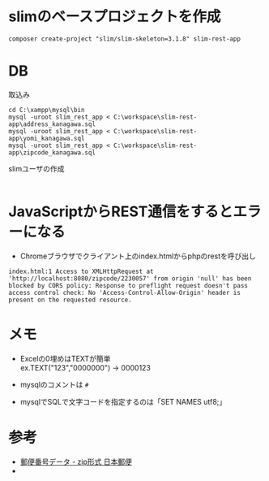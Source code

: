 # slimのベースプロジェクトを作成
```
composer create-project "slim/slim-skeleton=3.1.8" slim-rest-app
```

# DB
取込み

```console
cd C:\xampp\mysql\bin
mysql -uroot slim_rest_app < C:\workspace\slim-rest-app\address_kanagawa.sql
mysql -uroot slim_rest_app < C:\workspace\slim-rest-app\yomi_kanagawa.sql
mysql -uroot slim_rest_app < C:\workspace\slim-rest-app\zipcode_kanagawa.sql
```

slimユーザの作成
```

```

# JavaScriptからREST通信をするとエラーになる
* Chromeブラウザでクライアント上のindex.htmlからphpのrestを呼び出し
```
index.html:1 Access to XMLHttpRequest at 'http://localhost:8080/zipcode/2230057' from origin 'null' has been blocked by CORS policy: Response to preflight request doesn't pass access control check: No 'Access-Control-Allow-Origin' header is present on the requested resource.
```


# メモ

* Excelの0埋めはTEXTが簡単  
ex.TEXT("123","0000000") → 0000123  

* mysqlのコメントは `#`
* mysqlでSQLで文字コードを指定するのは「SET NAMES utf8;」


# 参考
* [郵便番号データ - zip形式 日本郵便](https://www.post.japanpost.jp/zipcode/dl/oogaki-zip.html)
* 